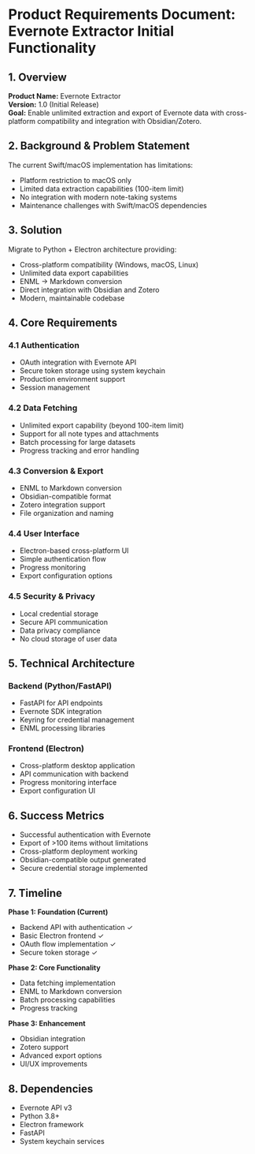 # Product Requirements Document: Evernote Extractor Initial Functionality

## 1. Overview

**Product Name:** Evernote Extractor  
**Version:** 1.0 (Initial Release)  
**Goal:** Enable unlimited extraction and export of Evernote data with cross-platform compatibility and integration with Obsidian/Zotero.

## 2. Background & Problem Statement

The current Swift/macOS implementation has limitations:
- Platform restriction to macOS only
- Limited data extraction capabilities (100-item limit)
- No integration with modern note-taking systems
- Maintenance challenges with Swift/macOS dependencies

## 3. Solution

Migrate to Python + Electron architecture providing:
- Cross-platform compatibility (Windows, macOS, Linux)
- Unlimited data export capabilities
- ENML → Markdown conversion
- Direct integration with Obsidian and Zotero
- Modern, maintainable codebase

## 4. Core Requirements

### 4.1 Authentication
- OAuth integration with Evernote API
- Secure token storage using system keychain
- Production environment support
- Session management

### 4.2 Data Fetching
- Unlimited export capability (beyond 100-item limit)
- Support for all note types and attachments
- Batch processing for large datasets
- Progress tracking and error handling

### 4.3 Conversion & Export
- ENML to Markdown conversion
- Obsidian-compatible format
- Zotero integration support
- File organization and naming

### 4.4 User Interface
- Electron-based cross-platform UI
- Simple authentication flow
- Progress monitoring
- Export configuration options

### 4.5 Security & Privacy
- Local credential storage
- Secure API communication
- Data privacy compliance
- No cloud storage of user data

## 5. Technical Architecture

### Backend (Python/FastAPI)
- FastAPI for API endpoints
- Evernote SDK integration
- Keyring for credential management
- ENML processing libraries

### Frontend (Electron)
- Cross-platform desktop application
- API communication with backend
- Progress monitoring interface
- Export configuration UI

## 6. Success Metrics

- Successful authentication with Evernote
- Export of >100 items without limitations
- Cross-platform deployment working
- Obsidian-compatible output generated
- Secure credential storage implemented

## 7. Timeline

**Phase 1: Foundation (Current)**
- Backend API with authentication ✓
- Basic Electron frontend ✓
- OAuth flow implementation ✓
- Secure token storage ✓

**Phase 2: Core Functionality**
- Data fetching implementation
- ENML to Markdown conversion
- Batch processing capabilities
- Progress tracking

**Phase 3: Enhancement**
- Obsidian integration
- Zotero support
- Advanced export options
- UI/UX improvements

## 8. Dependencies

- Evernote API v3
- Python 3.8+
- Electron framework
- FastAPI
- System keychain services 